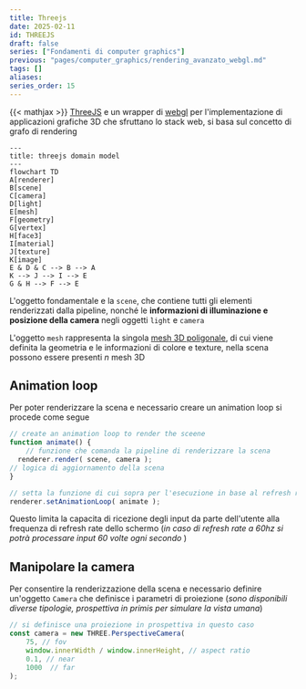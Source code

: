 ```yaml
---
title: Threejs
date: 2025-02-11
id: THREEJS
draft: false
series: ["Fondamenti di computer graphics"]
previous: "pages/computer_graphics/rendering_avanzato_webgl.md"
tags: []
aliases:
series_order: 15
---
```


{{< mathjax >}}
[ThreeJS](https://threejs.org/) e un wrapper di [webgl](pages/computer_graphics/webgl.md) per l'implementazione di applicazioni grafiche 3D che sfruttano lo stack web, si basa sul concetto di grafo di rendering

```mermaid
---
title: threejs domain model
---
flowchart TD
A[renderer]
B[scene]
C[camera]
D[light]
E[mesh]
F[geometry]
G[vertex]
H[face3]
I[material]
J[texture]
K[image]
E & D & C --> B --> A
K --> J --> I --> E
G & H --> F --> E
```

L'oggetto fondamentale e la `scene`, che contiene tutti gli elementi renderizzati dalla pipeline, nonché le **informazioni di illuminazione e posizione della camera** negli oggetti `light` e `camera`

L'oggetto `mesh` rappresenta la singola [mesh 3D poligonale](pages/computer_graphics/mesh_poligonali.md), di cui viene definita la geometria e le informazioni di colore e texture, nella scena possono essere presenti $n$ mesh 3D

## Animation loop

Per poter renderizzare la scena e necessario creare un animation loop si procede come segue

```javascript
// create an animation loop to render the sceene
function animate() {
	// funzione che comanda la pipeline di renderizzare la scena
  renderer.render( scene, camera );
// logica di aggiornamento della scena
}

// setta la funzione di cui sopra per l'esecuzione in base al refresh rate dello schermo
renderer.setAnimationLoop( animate );
```

Questo limita la capacita di ricezione degli input da parte dell'utente alla frequenza di refresh rate dello schermo (*in caso di refresh rate a $60hz$ si potrà processare input 60 volte ogni secondo* )

## Manipolare la camera

Per consentire la renderizzazione della scena e necessario definire un'oggetto `Camera` che definisce i parametri di proiezione (*sono disponibili diverse tipologie, prospettiva in primis per simulare la vista umana*)

```javascript
// si definisce una proiezione in prospettiva in questo caso
const camera = new THREE.PerspectiveCamera(
	75, // fov
	window.innerWidth / window.innerHeight, // aspect ratio
	0.1, // near
	1000  // far
);
```

